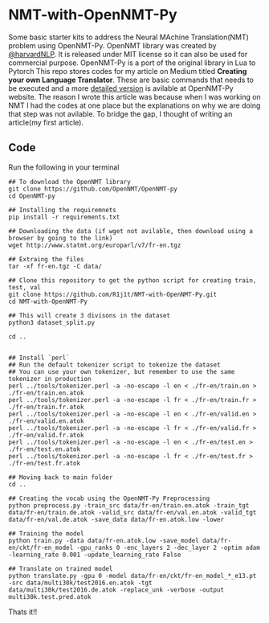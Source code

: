 # NMT-with-OpenNMT-Py


Some basic starter kits to address the Neural MAchine Translation(NMT) problem using OpenNMT-Py. OpenNMT library was created by [@harvardNLP](https://twitter.com/harvardnlp/). It is released under MIT license so it can also be used for commercial purpose. OpenNMT-Py is a port of the original library in Lua to Pytorch This repo stores codes for my article on Medium titled __Creating your own Language Translator__. These are basic commands that needs to be executed and a more [detailed version](http://opennmt.net/OpenNMT-py/extended.html) is avilable at OpenNMT-Py website. The reason I wrote this article was because when I was working on NMT I had the codes at one place but the explanations on why we are doing that step was not avilable. To bridge the gap, I thought of writing an article(my first article).


## Code

Run the following in your terminal
```shell
## To download the OpenNMT library
git clone https://github.com/OpenNMT/OpenNMT-py
cd OpenNMT-py

## Installing the requiremnets
pip install -r requirements.txt

## Downloading the data (if wget not avilable, then download using a browser by going to the link)
wget http://www.statmt.org/europarl/v7/fr-en.tgz

## Extraing the files
tar -xf fr-en.tgz -C data/

## Clone this repository to get the python script for creating train, test, val
git clone https://github.com/R1j1t/NMT-with-OpenNMT-Py.git
cd NMT-with-OpenNMT-Py

## This will create 3 divisons in the dataset
python3 dataset_split.py

cd ..


## Install `perl`
## Run the default tokenizer script to tokenize the dataset
## You can use your own tokenizer, but remember to use the same tokenizer in production
perl ../tools/tokenizer.perl -a -no-escape -l en < ./fr-en/train.en > ./fr-en/train.en.atok
perl ../tools/tokenizer.perl -a -no-escape -l fr < ./fr-en/train.fr > ./fr-en/train.fr.atok
perl ../tools/tokenizer.perl -a -no-escape -l en < ./fr-en/valid.en > ./fr-en/valid.en.atok
perl ../tools/tokenizer.perl -a -no-escape -l fr < ./fr-en/valid.fr > ./fr-en/valid.fr.atok
perl ../tools/tokenizer.perl -a -no-escape -l en < ./fr-en/test.en > ./fr-en/test.en.atok
perl ../tools/tokenizer.perl -a -no-escape -l fr < ./fr-en/test.fr > ./fr-en/test.fr.atok

## Moving back to main folder
cd ..

## Creating the vocab using the OpenNMT-Py Preprocessing
python preprocess.py -train_src data/fr-en/train.en.atok -train_tgt data/fr-en/train.de.atok -valid_src data/fr-en/val.en.atok -valid_tgt data/fr-en/val.de.atok -save_data data/fr-en.atok.low -lower

## Training the model
python train.py -data data/fr-en.atok.low -save_model data/fr-en/ckt/fr-en_model -gpu_ranks 0 -enc_layers 2 -dec_layer 2 -optim adam -learning_rate 0.001 -update_learning_rate False

## Translate on trained model
python translate.py -gpu 0 -model data/fr-en/ckt/fr-en_model_*_e13.pt -src data/multi30k/test2016.en.atok -tgt data/multi30k/test2016.de.atok -replace_unk -verbose -output multi30k.test.pred.atok
```

Thats it!!
